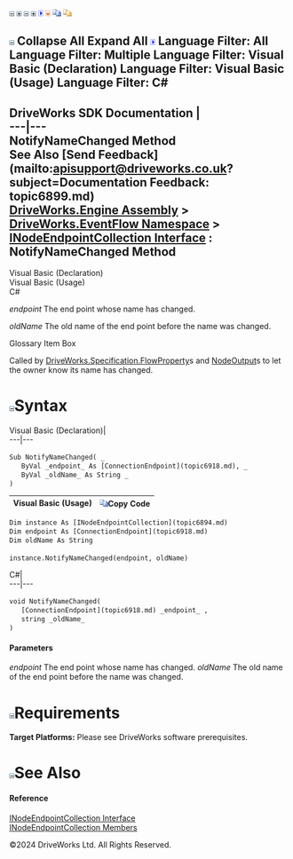![](dotnetimages/collapse.gif) ![](dotnetimages/expand.gif) ![](dotnetimages/collapse.gif) ![](dotnetimages/expand.gif) ![](dotnetimages/drpdown.gif) ![](dotnetimages/drpdown_orange.gif) ![](dotnetimages/copycode.gif) ![](dotnetimages/copycodeHighlight.gif)

![](dotnetimages/collapse.gif) Collapse All Expand All ![](dotnetimages/drpdown.gif) Language Filter: All  Language Filter: Multiple  Language Filter: Visual Basic (Declaration) Language Filter: Visual Basic (Usage) Language Filter: C#  
---  
DriveWorks SDK Documentation  |   
---|---  
NotifyNameChanged Method   
See Also [Send Feedback](mailto:apisupport@driveworks.co.uk?subject=Documentation Feedback: topic6899.md)  
[DriveWorks.Engine Assembly](topic2156.md) > [DriveWorks.EventFlow Namespace](topic6871.md) > [INodeEndpointCollection Interface](topic6894.md) : NotifyNameChanged Method  
---  
  
Visual Basic (Declaration)    
Visual Basic (Usage)    
C# 

_endpoint_
    The end point whose name has changed.

_oldName_
    The old name of the end point before the name was changed.

Glossary Item Box

Called by [DriveWorks.Specification.FlowProperty](topic10946.md)s and [NodeOutput](topic7074.md)s to let the owner know its name has changed. 

# ![](dotnetimages/collapse.gif)Syntax

Visual Basic (Declaration)|   
---|---  
      
    
    Sub NotifyNameChanged( _
       ByVal _endpoint_ As [ConnectionEndpoint](topic6918.md), _
       ByVal _oldName_ As String _
    )   
  
Visual Basic (Usage)| ![](dotnetimages/copycode.gif)Copy Code  
---|---  
      
    
    Dim instance As [INodeEndpointCollection](topic6894.md)
    Dim endpoint As [ConnectionEndpoint](topic6918.md)
    Dim oldName As String
     
    instance.NotifyNameChanged(endpoint, oldName)  
  
C#|   
---|---  
      
    
    void NotifyNameChanged( 
       [ConnectionEndpoint](topic6918.md) _endpoint_ ,
       string _oldName_
    )  
  
#### Parameters

 _endpoint_
    The end point whose name has changed.
_oldName_
    The old name of the end point before the name was changed.

# ![](dotnetimages/collapse.gif)Requirements

**Target Platforms:** Please see DriveWorks software prerequisites.

# ![](dotnetimages/collapse.gif)See Also

#### Reference

[INodeEndpointCollection Interface](topic6894.md)   
[INodeEndpointCollection Members](topic6895.md)

©2024 DriveWorks Ltd. All Rights Reserved.
